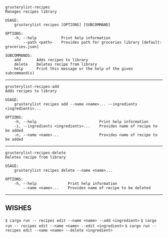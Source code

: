 ```
grusterylist-recipes 
Manages recipes library

USAGE:
    grusterylist recipes [OPTIONS] [SUBCOMMAND]

OPTIONS:
    -h, --help           Print help information
        --path <path>    Provides path for groceries library [default: groceries.json]

SUBCOMMANDS:
    add       Adds recipes to library
    delete    Deletes recipe from library
    help      Print this message or the help of the given subcommand(s)
```
---
```
grusterylist-recipes-add 
Adds recipes to library

USAGE:
    grusterylist recipes add --name <name>... --ingredients <ingredients>...

OPTIONS:
    -h, --help                            Print help information
    -i, --ingredients <ingredients>...    Provides name of recipe to be added
    -n, --name <name>...                  Provides name of recipe to be added
```
---
```
grusterylist-recipes-delete 
Deletes recipe from library

USAGE:
    grusterylist recipes delete --name <name>...

OPTIONS:
    -h, --help              Print help information
        --name <name>...    Provides name of recipe to be deleted
```
---
## WISHES
`$ cargo run -- recipes edit --name <name> --add <ingredient>`
`$ cargo run -- recipes edit --name <name> --edit <ingredient>`
`$ cargo run -- recipes edit --name <name> --delete <ingredient>`
